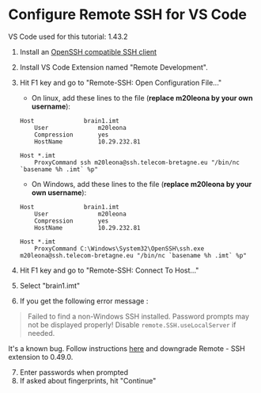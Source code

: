 # Configure Remote SSH for VS Code

VS Code used for this tutorial: 1.43.2

1. Install an [OpenSSH compatible SSH client](https://code.visualstudio.com/docs/remote/troubleshooting#_installing-a-supported-ssh-client)
2. Install VS Code Extension named "Remote Development".
3. Hit F1 key and go to "Remote-SSH: Open Configuration File..."
    - On linux, add these lines to the file (**replace m20leona by your own username**): 
    ```
    Host              brain1.imt
        User              m20leona
        Compression       yes
        HostName          10.29.232.81

    Host *.imt
        ProxyCommand ssh m20leona@ssh.telecom-bretagne.eu "/bin/nc `basename %h .imt` %p"
    ```

    - On Windows, add these lines to the file (**replace m20leona by your own username**):

    ```
    Host              brain1.imt
        User              m20leona
        Compression       yes
        HostName          10.29.232.81

    Host *.imt
        ProxyCommand C:\Windows\System32\OpenSSH\ssh.exe m20leona@ssh.telecom-bretagne.eu "/bin/nc `basename %h .imt` %p"
    ```
4. Hit F1 key and go to "Remote-SSH: Connect To Host..."
5. Select "brain1.imt"
6. If you get the following error message : 
> Failed to find a non-Windows SSH installed. Password prompts may not be displayed properly! Disable `remote.SSH.useLocalServer` if needed.

It's a known bug. Follow instructions [here](https://github.com/microsoft/vscode-remote-release/issues/2523#issuecomment-597551802) and downgrade Remote - SSH extension to 0.49.0.

7. Enter passwords when prompted
8. If asked about fingerprints, hit "Continue"
